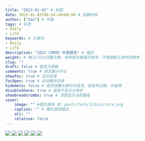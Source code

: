 ```yaml
---
title: "2023-01-02" # 标题
date: 2023-01-02T06:24:24+08:00 # 创建时间
author: ["Xan"] # 作者
tags: # 标签
- Daily
- Life
keywords: # 关键词
- Daily
- Life
description: "2022 COROS 年度报告" # 描述
weight: # 输入1可以顶置文章，用来给文章展示排序，不填就默认按时间排序
slug: ""
draft: false # 是否为草稿
comments: true # 是否展示评论
showToc: true # 显示目录
TocOpen: true # 自动展开目录
hidemeta: false # 是否隐藏文章的元信息，如发布日期、作者等
disableShare: true # 底部不显示分享栏
showbreadcrumbs: true # 顶部显示当前路径
cover:
    image: "" #图片路径 例：posts/tech/123/picture.png
    caption: "" # 图片底部描述
    alt: ""
    relative: false
---
```


![](https://bu.dusays.com/2023/01/02/63b20a926b0da.jpg)
![](https://bu.dusays.com/2023/01/02/63b20ade75dac.jpg)
![](https://bu.dusays.com/2023/01/02/63b20b16ed84f.jpg)
![](https://bu.dusays.com/2023/01/02/63b20b456d79f.jpg)
![](https://bu.dusays.com/2023/01/02/63b20b523cf25.jpg)
![](https://bu.dusays.com/2023/01/02/63b209459155c.jpg)